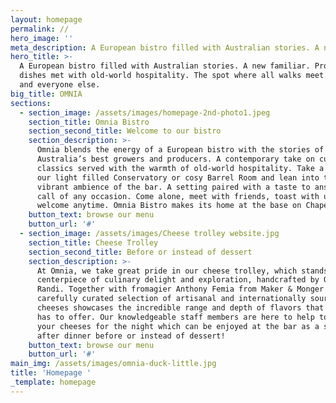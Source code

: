 ```yaml
---
layout: homepage
permalink: //
hero_image: ''
meta_description: A European bistro filled with Australian stories. A new familiar. Produce led dishes met with old-world hospitality.
hero_title: >-
  A European bistro filled with Australian stories. A new familiar. Produce led
  dishes met with old-world hospitality. The spot where all walks meet. For you
  and everyone else.
big_title: OMNIA
sections:
  - section_image: /assets/images/homepage-2nd-photo1.jpeg
    section_title: Omnia Bistro
    section_second_title: Welcome to our bistro
    section_description: >-
      Omnia blends the energy of a European bistro with the stories of
      Australia’s best growers and producers. A contemporary take on culinary
      classics served with the warmth of old-world hospitality. Take a seat in
      our light filled Conservatory or cosy Barrel Room and lean into the
      vibrant ambience of the bar. A setting paired with a taste to answer the
      call of any occasion. Come alone, meet with friends, toast with us. You’re
      welcome anytime. Omnia Bistro makes its home at the base on Chapel Street.
    button_text: browse our menu
    button_url: '#'
  - section_image: /assets/images/Cheese trolley website.jpg
    section_title: Cheese Trolley
    section_second_title: Before or instead of dessert
    section_description: >-
      At Omnia, we take great pride in our cheese trolley, which stands as a
      centerpiece of culinary delight and exploration, handcrafted by Orio
      Randi. Together with fromagier Anthony Femia from Maker & Monger we have a
      carefully curated selection of artisanal and internationally sourced
      cheeses showcases the incredible range and depth of flavors that cheese
      has to offer. Our knowledgeable staff members are here to help to select
      your cheeses for the night which can be enjoyed at the bar as a snack or
      after dinner before or instead of dessert! 
    button_text: browse our menu
    button_url: '#'
main_img: /assets/images/omnia-duck-little.jpg
title: 'Homepage '
_template: homepage
---
```





